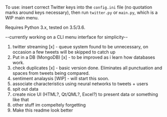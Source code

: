 To use: insert correct Twitter keys into the `config.ini` file (no quotation marks around keys necessary), then run `twitter.py` or `main.py`, which is a WIP main menu.

Requires Python 3.x, tested on 3.5/3.6.

--currently working on a CLI menu interface for simplicity--

1. twitter streaming [x]  - queue system found to be unnecessary, on occasion a few tweets will be skipped to catch up
2. Put in a DB (MongoDB) [x] - to be improved as i learn how databases work.
3. check duplicates [x] - basic version done. Eliminates all punctuation and spaces from tweets being compared. 
4. sentiment analaysis [WIP] - will start this soon.
5. associate characteristics using neural networks to tweets + users
6. spit out data
7. create nice UI (HTML?, Qt/QML?, Excel?) to present data or something like that
8. other stuff im compeltely forgetting
9. Make this readme look better
